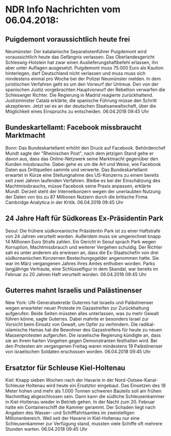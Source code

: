 # NDR Info Nachrichten vom 06.04.2018:


## Puigdemont voraussichtlich heute frei
Neumünster: Der katalanische Separatistenführer Puigdemont wird voraussichtlich heute das Gefängnis verlassen. Das Oberlandesgericht Schleswig-Holstein hat zwar einen Auslieferungshaftbefehl erlassen, ihn aber unter Auflagen ausgesetzt. Puigdemont muss 75.000 Euro als Kaution hinterlegen, darf Deutschland nicht verlassen und muss muss sich mindestens einmal pro Woche bei der Polizei Neumünster melden. In dem juristischen Verfahren geht es um den Vorwurf der Untreue. Den von der spanischen Justiz vorgebrachten Hauptvorwurf der Rebellion verwarfen die Schleswiger Richter. Die Regierung in Madrid reagierte zurückhaltend. Justizminister Catalá erklärte, die spanische Führung müsse den Schritt akzeptieren. Jetzt sei es an der deutschen Staatsanwaltschaft, über die Möglichkeit eines Einspruchs zu entscheiden. 06.04.2018 09:45 Uhr 

## Bundeskartellamt: Facebook missbraucht Marktmacht
Bonn: Das Bundeskartellamt erhöht den Druck auf Facebook. Behördenchef Mundt sagte der "Rheinischen Post", nach dem jetzigen Stand gehe er davon aus, dass das Online-Netzwerk seine Marktmacht gegenüber den Kunden missbrauche. Dabei gehe es um die Art und Weise, wie Facebook Daten aus Drittquellen sammle und verwerte. Das Bundeskartellamt erwartet in Kürze eine Stellungnahme des US-Konzerns zu einem bereits seit zwei Jahren laufenden Verfahren. Bleibe es bei der Einschätzung des Machtmissbrauchs, müsse Facebook seine Praxis anpassen, erklärte Mundt. Derzeit steht der Internetkonzern wegen der unerlaubten Nutzung der Daten von bis zu 87 Millionen Nutzern durch die britische Firma Cambridge Analytica in der Kritik. 06.04.2018 09:45 Uhr 

## 24 Jahre Haft für Südkoreas Ex-Präsidentin Park
Seoul: Die frühere südkoreanische Präsidentin Park ist zu einer Haftstrafe von 24 Jahren verurteilt worden. Außerdem muss sie umgerechnet knapp 14 Millionen Euro Strafe zahlen. Ein Gericht in Seoul sprach Park wegen Korruption, Machtmissbrauch und weiterer Vergehen schuldig. Der Richter sah es unter anderem als erwiesen an, dass die Ex-Staatschefin von drei südkoreanischen Konzernen Bestechungsgelder angenommen hatte. Sie war im März vergangenen Jahres ihres Amtes enthoben worden. Parks langjährige Vertraute, eine Schlüsselfigur in dem Skandal, war bereits im Februar zu 20 Jahren Haft verurteilt worden. 06.04.2018 09:45 Uhr 

## Guterres mahnt Israelis und Palästinenser
New York:	UN-Generalsekretär Guterres hat Israelis und Palästinenser wegen erwarteter neuer Proteste im Gazastreifen zur Zurückhaltung aufgerufen. Beide Seiten müssten alles unterlassen, was zu mehr Gewalt führen könne, sagte Guterres. Dabei mahnte er besonders Israel zur Vorsicht beim Einsatz von Gewalt, um Opfer zu verhindern. Die radikal-islamische Hamas hat die Bewohner des Gazastreifens für heute zu neuen Massenprotesten aufgerufen. Die israelische Regierung kündigte an, dass sie an ihrem harten Vorgehen gegen Demonstranten festhalten wird. Bei den Protesten am vergangenen Freitag waren mindestens 19 Palästinenser von israelischen Soldaten erschossen worden. 06.04.2018 09:45 Uhr 

## Ersatztor für Schleuse Kiel-Holtenau
Kiel: Knapp sieben Wochen nach der Havarie in der Nord-Ostsee-Kanal-Schleuse Holtenau wird heute ein Ersatztor eingebaut. Das Einsetzen des 18 Meter hohen und mehr als 1.000 Tonnen schweren Bauteils soll am frühen Nachmittag abgeschlossen sein. Dann kann die südliche Schleusenkammer in Kiel-Holtenau wieder in Betrieb gehen. In der Nacht zum 20. Februar hatte ein Containerschiff die Kammer gerammt. Der Schaden liegt nach Angaben des Wasser- und Schifffahrtsamtes im zweistelligen Millionenbereich. Weil seit der Havarie in Kiel-Holtenau nur eine Schleusenkammer zur Verfügung stand, mussten viele Schiffe oft mehrere Stunden warten. 06.04.2018 09:45 Uhr 
